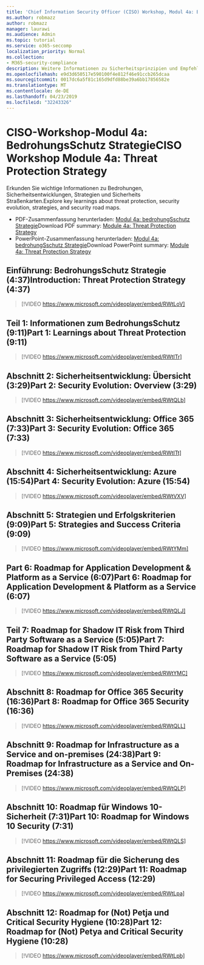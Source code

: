 ```yaml
---
title: 'Chief Information Security Officer (CISO) Workshop, Modul 4a: BedrohungsSchutz Strategie'
ms.author: robmazz
author: robmazz
manager: laurawi
ms.audience: Admin
ms.topic: tutorial
ms.service: o365-seccomp
localization_priority: Normal
ms.collection:
- M365-security-compliance
description: Weitere Informationen zu Sicherheitsprinzipien und Empfehlungen für die Modernisierung der Sicherheit in Ihrer Organisation.
ms.openlocfilehash: e9d3d650517e590100f4e812f46e91ccb265dcaa
ms.sourcegitcommit: 0017dc6a5f81c165d9dfd88be39a6bb17856582e
ms.translationtype: MT
ms.contentlocale: de-DE
ms.lasthandoff: 04/23/2019
ms.locfileid: "32243326"
---
```

# <a name="ciso-workshop-module-4a-threat-protection-strategy"></a><span data-ttu-id="29606-103">CISO-Workshop-Modul 4a: BedrohungsSchutz Strategie</span><span class="sxs-lookup"><span data-stu-id="29606-103">CISO Workshop Module 4a: Threat Protection Strategy</span></span>

<span data-ttu-id="29606-104">Erkunden Sie wichtige Informationen zu Bedrohungen, Sicherheitsentwicklungen, Strategien und Sicherheits Straßenkarten.</span><span class="sxs-lookup"><span data-stu-id="29606-104">Explore key learnings about threat protection, security evolution, strategies, and security road maps.</span></span>

- <span data-ttu-id="29606-105">PDF-Zusammenfassung herunterladen: [Modul 4a: bedrohungSschutz Strategie](media/ciso-workshop-4a-threat-protection.pdf)</span><span class="sxs-lookup"><span data-stu-id="29606-105">Download PDF summary: [Module 4a: Threat Protection Strategy](media/ciso-workshop-4a-threat-protection.pdf)</span></span>
- <span data-ttu-id="29606-106">PowerPoint-Zusammenfassung herunterladen: [Modul 4a: bedrohungSschutz Strategie](https://docs.microsoft.com/office365/securitycompliance/media/ciso-workshop-4a-threat-protection.pptx)</span><span class="sxs-lookup"><span data-stu-id="29606-106">Download PowerPoint summary: [Module 4a: Threat Protection Strategy](https://docs.microsoft.com/office365/securitycompliance/media/ciso-workshop-4a-threat-protection.pptx)</span></span>

## <a name="introduction-threat-protection-strategy-437"></a><span data-ttu-id="29606-107">Einführung: BedrohungsSchutz Strategie (4:37)</span><span class="sxs-lookup"><span data-stu-id="29606-107">Introduction: Threat Protection Strategy (4:37)</span></span>

> [!VIDEO https://www.microsoft.com/videoplayer/embed/RWtLoV]

## <a name="part-1-learnings-about-threat-protection-911"></a><span data-ttu-id="29606-108">Teil 1: Informationen zum BedrohungsSchutz (9:11)</span><span class="sxs-lookup"><span data-stu-id="29606-108">Part 1: Learnings about Threat Protection (9:11)</span></span>

> [!VIDEO https://www.microsoft.com/videoplayer/embed/RWtITr]

## <a name="part-2-security-evolution-overview-329"></a><span data-ttu-id="29606-109">Abschnitt 2: Sicherheitsentwicklung: Übersicht (3:29)</span><span class="sxs-lookup"><span data-stu-id="29606-109">Part 2: Security Evolution: Overview (3:29)</span></span>

> [!VIDEO https://www.microsoft.com/videoplayer/embed/RWtQLb]

## <a name="part-3-security-evolution-office-365-733"></a><span data-ttu-id="29606-110">Abschnitt 3: Sicherheitsentwicklung: Office 365 (7:33)</span><span class="sxs-lookup"><span data-stu-id="29606-110">Part 3: Security Evolution: Office 365 (7:33)</span></span>

> [!VIDEO https://www.microsoft.com/videoplayer/embed/RWtITt]

## <a name="part-4-security-evolution-azure-1554"></a><span data-ttu-id="29606-111">Abschnitt 4: Sicherheitsentwicklung: Azure (15:54)</span><span class="sxs-lookup"><span data-stu-id="29606-111">Part 4: Security Evolution: Azure (15:54)</span></span>

> [!VIDEO https://www.microsoft.com/videoplayer/embed/RWtVXV]

## <a name="part-5-strategies-and-success-criteria-909"></a><span data-ttu-id="29606-112">Abschnitt 5: Strategien und Erfolgskriterien (9:09)</span><span class="sxs-lookup"><span data-stu-id="29606-112">Part 5: Strategies and Success Criteria (9:09)</span></span>

> [!VIDEO https://www.microsoft.com/videoplayer/embed/RWtYMm]

## <a name="part-6-roadmap-for-application-development--platform-as-a-service-607"></a><span data-ttu-id="29606-113">Part 6: Roadmap for Application Development & Platform as a Service (6:07)</span><span class="sxs-lookup"><span data-stu-id="29606-113">Part 6: Roadmap for Application Development & Platform as a Service (6:07)</span></span>

> [!VIDEO https://www.microsoft.com/videoplayer/embed/RWtQLJ]

## <a name="part-7-roadmap-for-shadow-it-risk-from-third-party-software-as-a-service-505"></a><span data-ttu-id="29606-114">Teil 7: Roadmap for Shadow IT Risk from Third Party Software as a Service (5:05)</span><span class="sxs-lookup"><span data-stu-id="29606-114">Part 7: Roadmap for Shadow IT Risk from Third Party Software as a Service (5:05)</span></span>

> [!VIDEO https://www.microsoft.com/videoplayer/embed/RWtYMC]

## <a name="part-8-roadmap-for-office-365-security-1636"></a><span data-ttu-id="29606-115">Abschnitt 8: Roadmap for Office 365 Security (16:36)</span><span class="sxs-lookup"><span data-stu-id="29606-115">Part 8: Roadmap for Office 365 Security (16:36)</span></span>

> [!VIDEO https://www.microsoft.com/videoplayer/embed/RWtQLL]

## <a name="part-9-roadmap-for-infrastructure-as-a-service-and-on-premises-2438"></a><span data-ttu-id="29606-116">Abschnitt 9: Roadmap for Infrastructure as a Service and on-premises (24:38)</span><span class="sxs-lookup"><span data-stu-id="29606-116">Part 9: Roadmap for Infrastructure as a Service and On-Premises (24:38)</span></span>

> [!VIDEO https://www.microsoft.com/videoplayer/embed/RWtQLP]

## <a name="part-10-roadmap-for-windows-10-security-731"></a><span data-ttu-id="29606-117">Abschnitt 10: Roadmap für Windows 10-Sicherheit (7:31)</span><span class="sxs-lookup"><span data-stu-id="29606-117">Part 10: Roadmap for Windows 10 Security (7:31)</span></span>

> [!VIDEO https://www.microsoft.com/videoplayer/embed/RWtQLS]

## <a name="part-11-roadmap-for-securing-privileged-access-1229"></a><span data-ttu-id="29606-118">Abschnitt 11: Roadmap für die Sicherung des privilegierten Zugriffs (12:29)</span><span class="sxs-lookup"><span data-stu-id="29606-118">Part 11: Roadmap for Securing Privileged Access (12:29)</span></span>

> [!VIDEO https://www.microsoft.com/videoplayer/embed/RWtLpa]

## <a name="part-12-roadmap-for-not-petya-and-critical-security-hygiene-1028"></a><span data-ttu-id="29606-119">Abschnitt 12: Roadmap for (Not) Petja und Critical Security Hygiene (10:28)</span><span class="sxs-lookup"><span data-stu-id="29606-119">Part 12: Roadmap for (Not) Petya and Critical Security Hygiene (10:28)</span></span>

> [!VIDEO https://www.microsoft.com/videoplayer/embed/RWtLpb]